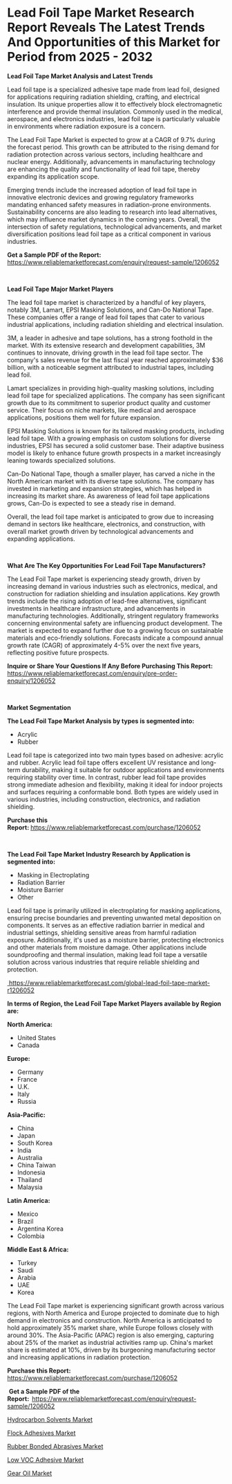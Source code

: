 <p><h1>Lead Foil Tape Market Research Report Reveals The Latest Trends And Opportunities of this Market for Period from 2025 - 2032</h1></p><p><strong>Lead Foil Tape Market Analysis and Latest Trends</strong></p>
<p><p>Lead foil tape is a specialized adhesive tape made from lead foil, designed for applications requiring radiation shielding, crafting, and electrical insulation. Its unique properties allow it to effectively block electromagnetic interference and provide thermal insulation. Commonly used in the medical, aerospace, and electronics industries, lead foil tape is particularly valuable in environments where radiation exposure is a concern.</p><p>The Lead Foil Tape Market is expected to grow at a CAGR of 9.7% during the forecast period. This growth can be attributed to the rising demand for radiation protection across various sectors, including healthcare and nuclear energy. Additionally, advancements in manufacturing technology are enhancing the quality and functionality of lead foil tape, thereby expanding its application scope. </p><p>Emerging trends include the increased adoption of lead foil tape in innovative electronic devices and growing regulatory frameworks mandating enhanced safety measures in radiation-prone environments. Sustainability concerns are also leading to research into lead alternatives, which may influence market dynamics in the coming years. Overall, the intersection of safety regulations, technological advancements, and market diversification positions lead foil tape as a critical component in various industries.</p></p>
<p><strong>Get a Sample PDF of the Report:&nbsp;</strong> <a href="https://www.reliablemarketforecast.com/enquiry/request-sample/1206052?utm_campaign=1130&utm_medium=2&utm_source=Github&utm_content=ia&utm_term=02042025&utm_id=lead-foil-tape">https://www.reliablemarketforecast.com/enquiry/request-sample/1206052</a></p>
<p>&nbsp;</p>
<p><strong>Lead Foil Tape Major Market Players</strong></p>
<p><p>The lead foil tape market is characterized by a handful of key players, notably 3M, Lamart, EPSI Masking Solutions, and Can-Do National Tape. These companies offer a range of lead foil tapes that cater to various industrial applications, including radiation shielding and electrical insulation.</p><p>3M, a leader in adhesive and tape solutions, has a strong foothold in the market. With its extensive research and development capabilities, 3M continues to innovate, driving growth in the lead foil tape sector. The company's sales revenue for the last fiscal year reached approximately $36 billion, with a noticeable segment attributed to industrial tapes, including lead foil.</p><p>Lamart specializes in providing high-quality masking solutions, including lead foil tape for specialized applications. The company has seen significant growth due to its commitment to superior product quality and customer service. Their focus on niche markets, like medical and aerospace applications, positions them well for future expansion.</p><p>EPSI Masking Solutions is known for its tailored masking products, including lead foil tape. With a growing emphasis on custom solutions for diverse industries, EPSI has secured a solid customer base. Their adaptive business model is likely to enhance future growth prospects in a market increasingly leaning towards specialized solutions.</p><p>Can-Do National Tape, though a smaller player, has carved a niche in the North American market with its diverse tape solutions. The company has invested in marketing and expansion strategies, which has helped in increasing its market share. As awareness of lead foil tape applications grows, Can-Do is expected to see a steady rise in demand.</p><p>Overall, the lead foil tape market is anticipated to grow due to increasing demand in sectors like healthcare, electronics, and construction, with overall market growth driven by technological advancements and expanding applications.</p></p>
<p>&nbsp;</p>
<p><strong>What Are The Key Opportunities For Lead Foil Tape Manufacturers?</strong></p>
<p><p>The Lead Foil Tape market is experiencing steady growth, driven by increasing demand in various industries such as electronics, medical, and construction for radiation shielding and insulation applications. Key growth trends include the rising adoption of lead-free alternatives, significant investments in healthcare infrastructure, and advancements in manufacturing technologies. Additionally, stringent regulatory frameworks concerning environmental safety are influencing product development. The market is expected to expand further due to a growing focus on sustainable materials and eco-friendly solutions. Forecasts indicate a compound annual growth rate (CAGR) of approximately 4-5% over the next five years, reflecting positive future prospects.</p></p>
<p><strong>Inquire or Share Your Questions If Any Before Purchasing This Report:</strong> <a href="https://www.reliablemarketforecast.com/enquiry/pre-order-enquiry/1206052?utm_campaign=1130&utm_medium=2&utm_source=Github&utm_content=ia&utm_term=02042025&utm_id=lead-foil-tape">https://www.reliablemarketforecast.com/enquiry/pre-order-enquiry/1206052</a></p>
<p>&nbsp;</p>
<p><strong>Market Segmentation</strong></p>
<p><strong>The Lead Foil Tape Market Analysis by types is segmented into:</strong></p>
<p><ul><li>Acrylic</li><li>Rubber</li></ul></p>
<p><p>Lead foil tape is categorized into two main types based on adhesive: acrylic and rubber. Acrylic lead foil tape offers excellent UV resistance and long-term durability, making it suitable for outdoor applications and environments requiring stability over time. In contrast, rubber lead foil tape provides strong immediate adhesion and flexibility, making it ideal for indoor projects and surfaces requiring a conformable bond. Both types are widely used in various industries, including construction, electronics, and radiation shielding.</p></p>
<p><strong>Purchase this Report:&nbsp;</strong><a href="https://www.reliablemarketforecast.com/purchase/1206052?utm_campaign=1130&utm_medium=2&utm_source=Github&utm_content=ia&utm_term=02042025&utm_id=lead-foil-tape">https://www.reliablemarketforecast.com/purchase/1206052</a></p>
<p>&nbsp;</p>
<p><strong>The Lead Foil Tape Market Industry Research by Application is segmented into:</strong></p>
<p><ul><li>Masking in Electroplating</li><li>Radiation Barrier</li><li>Moisture Barrier</li><li>Other</li></ul></p>
<p><p>Lead foil tape is primarily utilized in electroplating for masking applications, ensuring precise boundaries and preventing unwanted metal deposition on components. It serves as an effective radiation barrier in medical and industrial settings, shielding sensitive areas from harmful radiation exposure. Additionally, it's used as a moisture barrier, protecting electronics and other materials from moisture damage. Other applications include soundproofing and thermal insulation, making lead foil tape a versatile solution across various industries that require reliable shielding and protection.</p></p>
<p><a href="https://www.reliablemarketforecast.com/global-lead-foil-tape-market-r1206052?utm_campaign=1130&utm_medium=2&utm_source=Github&utm_content=ia&utm_term=02042025&utm_id=lead-foil-tape">&nbsp;https://www.reliablemarketforecast.com/global-lead-foil-tape-market-r1206052</a></p>
<p><strong>In terms of Region, the Lead Foil Tape Market Players available by Region are:</strong></p>
<p>
    <p> <strong> North America: </strong>
        <ul>
            <li>United States</li>
            <li>Canada</li>
        </ul>
        </p> 
    <p> <strong> Europe: </strong>
        <ul>
            <li>Germany</li>
            <li>France</li>
            <li>U.K.</li>
            <li>Italy</li>
            <li>Russia</li>
        </ul>
        </p> 
    <p> <strong> Asia-Pacific: </strong>
        <ul>
            <li>China</li>
            <li>Japan</li>
            <li>South Korea</li>
            <li>India</li>
            <li>Australia</li>
            <li>China Taiwan</li>
            <li>Indonesia</li>
            <li>Thailand</li>
            <li>Malaysia</li>
        </ul>
        </p> 
    <p> <strong> Latin America: </strong>
        <ul>
            <li>Mexico</li>
            <li>Brazil</li>
            <li>Argentina Korea</li>
            <li>Colombia</li>
        </ul>
        </p> 
    <p> <strong> Middle East & Africa: </strong>
        <ul>
            <li>Turkey</li>
            <li>Saudi</li>
            <li>Arabia</li>
            <li>UAE</li>
            <li>Korea</li>
        </ul>
    </p>
    </p>
<p><p>The Lead Foil Tape market is experiencing significant growth across various regions, with North America and Europe projected to dominate due to high demand in electronics and construction. North America is anticipated to hold approximately 35% market share, while Europe follows closely with around 30%. The Asia-Pacific (APAC) region is also emerging, capturing about 25% of the market as industrial activities ramp up. China's market share is estimated at 10%, driven by its burgeoning manufacturing sector and increasing applications in radiation protection.</p></p>
<p><strong>Purchase this Report: </strong><a href="https://www.reliablemarketforecast.com/purchase/1206052?utm_campaign=1130&utm_medium=2&utm_source=Github&utm_content=ia&utm_term=02042025&utm_id=lead-foil-tape">https://www.reliablemarketforecast.com/purchase/1206052</a></p>
<p>&nbsp;<strong>Get a Sample PDF of the Report:&nbsp;&nbsp;</strong><a href="https://www.reliablemarketforecast.com/enquiry/request-sample/1206052?utm_campaign=1130&utm_medium=2&utm_source=Github&utm_content=ia&utm_term=02042025&utm_id=lead-foil-tape">https://www.reliablemarketforecast.com/enquiry/request-sample/1206052</a></p>
<p><strong></strong></p>
<p><p><a href="https://github.com/sibellanikmn/Market-Research-Report-List-1/blob/main/hydrocarbon-solvents-market.md?utm_campaign=1130&utm_medium=2&utm_source=Github&utm_content=ia&utm_term=02042025&utm_id=lead-foil-tape">Hydrocarbon Solvents Market</a></p><p><a href="https://github.com/geresalgieaz/Market-Research-Report-List-1/blob/main/flock-adhesives-market.md?utm_campaign=1130&utm_medium=2&utm_source=Github&utm_content=ia&utm_term=02042025&utm_id=lead-foil-tape">Flock Adhesives Market</a></p><p><a href="https://github.com/dickstoscopg/Market-Research-Report-List-1/blob/main/rubber-bonded-abrasives-market.md?utm_campaign=1130&utm_medium=2&utm_source=Github&utm_content=ia&utm_term=02042025&utm_id=lead-foil-tape">Rubber Bonded Abrasives Market</a></p><p><a href="https://github.com/heeildannas/Market-Research-Report-List-1/blob/main/low-voc-adhesive-market.md?utm_campaign=1130&utm_medium=2&utm_source=Github&utm_content=ia&utm_term=02042025&utm_id=lead-foil-tape">Low VOC Adhesive Market</a></p><p><a href="https://github.com/ceranamaduvq/Market-Research-Report-List-1/blob/main/gear-oil-market.md?utm_campaign=1130&utm_medium=2&utm_source=Github&utm_content=ia&utm_term=02042025&utm_id=lead-foil-tape">Gear Oil Market</a></p></p>